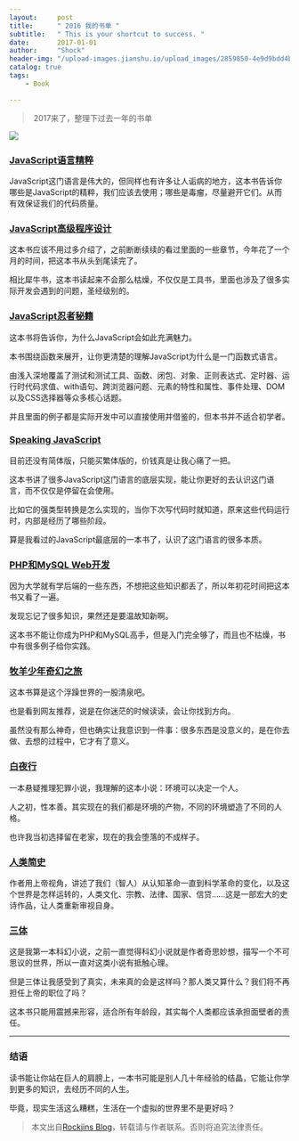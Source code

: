 ```yaml
---
layout:     post
title:      " 2016 我的书单 "
subtitle:   " This is your shortcut to success. "
date:       2017-01-01
author:     "Shock"
header-img: "/upload-images.jianshu.io/upload_images/2859850-4e9d9bdd4b9723df.jpg?imageMogr2/auto-orient/strip%7CimageView2/2/w/1240"
catalog: true
tags:
    - Book

---
```


>  2017来了，整理下过去一年的书单

![](http://upload-images.jianshu.io/upload_images/2859850-0f1aa7bfaf42bcd8.jpeg?imageMogr2/auto-orient/strip%7CimageView2/2/w/1240)

### [JavaScript语言精粹](https://book.douban.com/subject/11874748/)

 JavaScript这门语言是伟大的，但同样也有许多让人诟病的地方，这本书告诉你哪些是JavaScript的精粹，我们应该去使用；哪些是毒瘤，尽量避开它们。从而有效保证我们的代码质量。

### [JavaScript高级程序设计](https://book.douban.com/subject/10546125/)

这本书应该不用过多介绍了，之前断断续续的看过里面的一些章节，今年花了一个月的时间，把这本书从头到尾读完了。

相比犀牛书，这本书读起来不会那么枯燥，不仅仅是工具书，里面也涉及了很多实际开发会遇到的问题，圣经级别的。

### [JavaScript忍者秘籍](https://book.douban.com/subject/26638316/)

这本书将告诉你，为什么JavaScript会如此充满魅力。

本书围绕函数来展开，让你更清楚的理解JavaScript为什么是一门函数式语言。

由浅入深地覆盖了测试和测试工具、函数、闭包、对象、正则表达式、定时器、运行时代码求值、with语句、跨浏览器问题、元素的特性和属性、事件处理、DOM以及CSS选择器等众多核心话题。

并且里面的例子都是实际开发中可以直接使用并借鉴的，但本书并不适合初学者。

### [Speaking JavaScript](http://speakingjs.com/es5/)

目前还没有简体版，只能买繁体版的，价钱真是让我心痛了一把。

这本书讲了很多JavaScript这门语言的底层实现，能让你更好的去认识这门语言，而不仅仅是停留在会使用。

比如它的强类型转换是怎么实现的，当你下次写代码时就知道，原来这些代码运行时，内部是经历了哪些阶段。

算是我看过的JavaScript最底层的一本书了，认识了这门语言的很多本质。

### [PHP和MySQL Web开发](https://book.douban.com/subject/3549421/)

因为大学就有学后端的一些东西，不想把这些知识都丢了，所以年初花时间把这本书又看了一遍。

发现忘记了很多知识，果然还是要温故知新啊。

这本书不能让你成为PHP和MySQL高手，但是入门完全够了，而且也不枯燥，书中有很多例子给你实践。

### [牧羊少年奇幻之旅](https://book.douban.com/subject/3608208/)

这本书算是这个浮躁世界的一股清泉吧。

也是看到网友推荐，说是在你迷茫的时候读读，会让你找到方向。

虽然没有那么神奇，但也确实让我意识到一件事：很多东西是没意义的，是在你去做、去想的过程中，它才有了意义。

### [白夜行](https://book.douban.com/subject/10554308/)

一本悬疑推理犯罪小说，我理解的这本小说：环境可以决定一个人。

人之初，性本善。其实现在的我们都是环境的产物，不同的环境塑造了不同的人格。

也许我当初选择留在老家，现在的我会堕落的不成样子。

### [人类简史](https://book.douban.com/subject/25985021/)

作者用上帝视角，讲述了我们（智人）从认知革命一直到科学革命的变化，以及这个世界是怎样运转的，人类文化、宗教、法律、国家、信贷......这是一部宏大的史诗作品，让人类重新审视自身。

### [三体](https://book.douban.com/subject/6518605/)

这是我第一本科幻小说，之前一直觉得科幻小说就是作者奇思妙想，描写一个不可思议的世界，所以一直对这类小说有抵触心理。

但是三体让我感受到了真实，未来真的会是这样吗？那人类又算什么？我们将不再担任上帝的职位了吗？

这本书只能用震撼来形容，适合所有年龄段，其实每个人类都应该承担面壁者的责任。

---

### 结语

读书能让你站在巨人的肩膀上，一本书可能是别人几十年经验的结晶，它能让你学到更多的知识，去经历不同的人生。

毕竟，现实生活这么糟糕，生活在一个虚拟的世界里不是更好吗？

> 本文出自[Rockjins Blog](https://rockjins.github.io)，转载请与作者联系。否则将追究法律责任。
